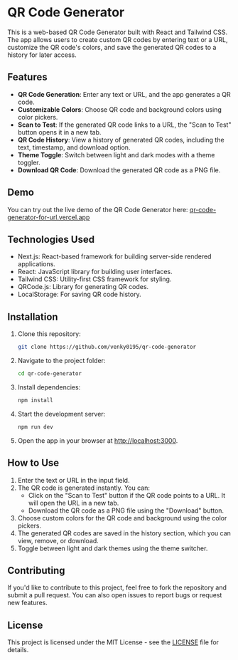 # QR Code Generator

This is a web-based QR Code Generator built with React and Tailwind CSS. The app allows users to create custom QR codes by entering text or a URL, customize the QR code's colors, and save the generated QR codes to a history for later access.

## Features

- **QR Code Generation**: Enter any text or URL, and the app generates a QR code.
- **Customizable Colors**: Choose QR code and background colors using color pickers.
- **Scan to Test**: If the generated QR code links to a URL, the "Scan to Test" button opens it in a new tab.
- **QR Code History**: View a history of generated QR codes, including the text, timestamp, and download option.
- **Theme Toggle**: Switch between light and dark modes with a theme toggler.
- **Download QR Code**: Download the generated QR code as a PNG file.

## Demo

You can try out the live demo of the QR Code Generator here: [qr-code-generator-for-url.vercel.app](http://qr-code-generator-for-url.vercel.app)

## Technologies Used

- Next.js: React-based framework for building server-side rendered applications.
- React: JavaScript library for building user interfaces.
- Tailwind CSS: Utility-first CSS framework for styling.
- QRCode.js: Library for generating QR codes.
- LocalStorage: For saving QR code history.

## Installation

1. Clone this repository:
   ```bash
   git clone https://github.com/venky0195/qr-code-generator
   ```
2. Navigate to the project folder:

   ```bash
   cd qr-code-generator
   ```

3. Install dependencies:

   ```bash
   npm install
   ```

4. Start the development server:

   ```bash
   npm run dev
   ```

5. Open the app in your browser at [http://localhost:3000](http://localhost:3000).

## How to Use

1. Enter the text or URL in the input field.
2. The QR code is generated instantly. You can:
   - Click on the "Scan to Test" button if the QR code points to a URL. It will open the URL in a new tab.
   - Download the QR code as a PNG file using the "Download" button.
3. Choose custom colors for the QR code and background using the color pickers.
4. The generated QR codes are saved in the history section, which you can view, remove, or download.
5. Toggle between light and dark themes using the theme switcher.

## Contributing

If you'd like to contribute to this project, feel free to fork the repository and submit a pull request. You can also open issues to report bugs or request new features.

## License

This project is licensed under the MIT License - see the [LICENSE](LICENSE) file for details.
